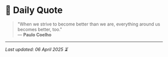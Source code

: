 # 📜 Daily Quote

> "When we strive to become better than we are, everything around us becomes better, too."  
> — **Paulo Coelho**

---

_Last updated: 06 April 2025 ⏳_
